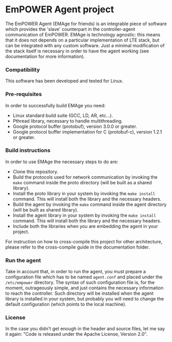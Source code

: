 # EmPOWER Agent project

The EmPOWER Agent (EMAge for friends) is an integrable piece of software which provides the 'slave' counterpart in the controller-agent communication of EmPOWER. EMAge is technology agnostic: this means that it does not depends on a particular implementation of LTE stack, but can be integrated with any custom software. Just a minimal modification of the stack itself is necessary in order to have the agent working (see documentation for more information).

### Compatibility
This software has been developed and tested for Linux.

### Pre-requisites
In order to successfully build EMAge you need:
* Linux standard build suite (GCC, LD, AR, etc...).
* Pthread library, necessary to handle multithreading.
* Google protocol buffer (protobuf), version 3.0.0 or greater.
* Google protocol buffer implementation for C (protobuf-c), version 1.2.1 or greater.

### Build instructions
In order to use EMAge the necessary steps to do are:
* Clone this repository.
* Build the protocols used for network communication by invoking the `make` command inside the proto directory (will be built as a shared library).
* Install the proto library in your system by invoking the `make install` command. This will install both the library and the necessary headers.
* Build the agent by invoking the `make` command inside the agent directory (will be built as shared library).
* Install the agent library in your system by invoking the `make install` command. This will install both the library and the necessary headers.
* Include both the libraries when you are embedding the agent in your project.

For instruction on how to cross-compile this project for other architecture, please refer to the cross-compile guide in the documentation folder. 

### Run the agent
Take in account that, in order to run the agent, you must prepare a configuration file which has to be named `agent.conf` and placed under the `/etc/empower` directory. The syntax of such configuration file is, for the moment, outrageously simple, and just contains the necessary information to reach the controller. Such directory will be installed when the agent library is installed in your system, but probably you will need to change the default configuration (which points to the local machine).

### License
In the case you didn't get enough in the header and source files, let me say it again:
"Code is released under the Apache License, Version 2.0".